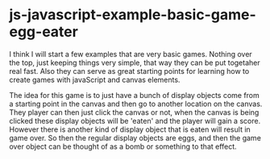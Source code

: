 # js-javascript-example-basic-game-egg-eater

I think I will start a few examples that are very basic games. Nothing over the top, just keeping things very simple, that way they can be put togetaher real fast. Also they can serve as great starting points for learning how to create games with javaScript and canvas elements.

The idea for this game is to just have a bunch of display objects come from a starting point in the canvas and then go to another location on the canvas. They player can then just click the canvas or not, when the canvas is being clicked these display objects will be 'eaten' and the player will gain a score. However there is another kind of display object that is eaten will result in game over. So then the regular display objects are eggs, and then the game over object can be thought of as a bomb or something to that effect.

